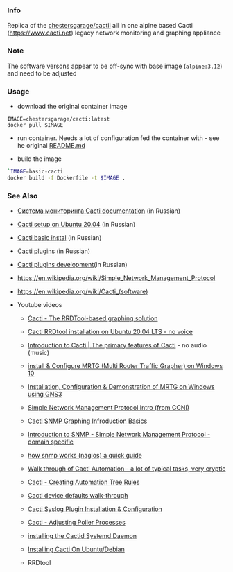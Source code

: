 ### Info 

Replica of the [chestersgarage/cactii](https://github.com/ChestersGarage/cacti-aio) all in one alpine based Cacti (https://www.cacti.net) legacy network monitoring and graphing appliance

### Note

The software versons appear to be off-sync with base image (`alpine:3.12`) and need to be adjusted

### Usage
*  download the original container image
```
IMAGE=chestersgarage/cacti:latest
docker pull $IMAGE
```
* run container. Needs a lot of configuration fed the container with -  see he original [README.md](https://github.com/ChestersGarage/cacti-aio/blob/master/README.md)

* build the image
```sh
`IMAGE=basic-cacti
docker build -f Dockerfile -t $IMAGE .
```


### See Also

  * [Система мониторинга Cacti documentation](https://www.tux.in.ua/articles/4) (in Russian)
  * [Cacti setup on Ubuntu 20.04](https://infoit.com.ua/linux/ustanovka-i-nastrojka-cacti-v-ubuntu-20-04-18-04/) (in Russian)

  * [Cacti basic instal](http://system-administrators.info/?p=2619) (in Russian)
  * [Cacti plugins](http://system-administrators.info/?p=2662) (in Russian)
  * [Cacti plugins development](http://system-administrators.info/?p=2666)(in Russian)
  * https://en.wikipedia.org/wiki/Simple_Network_Management_Protocol
  * https://en.wikipedia.org/wiki/Cacti_(software)
  * Youtube videos
    + [Cacti - The RRDTool-based graphing solution](https://www.youtube.com/watch?v=HFm0Lb-A5DI)

    + [Cacti RRDtool installation on Ubuntu 20.04 LTS - no voice](https://www.youtube.com/watch?v=gaYH4rEjQYs)
    + [Introduction to Cacti | The primary features of Cacti](https://www.youtube.com/watch?v=Xww5y9V1ikI) - no audio (music)

    + [install & Configure MRTG (Multi Router Traffic Grapher) on Windows 10]( 
https://www.youtube.com/watch?v=0MhNu0WxOy0)

    +  [Installation, Configuration & Demonstration of MRTG on Windows using GNS3](https://www.youtube.com/watch?v=XKoUp5zY8pU)

    + [Simple Network Management Protocol Intro (from CCNI)](https://www.youtube.com/watch?v=Lq7j-QipNrI)

    + [Cacti SNMP Graphing Infroduction Basics](https://www.youtube.com/watch?v=aDF3ylH7S90)


    + [Introduction to SNMP - Simple Network Management Protocol - domain specific](https://www.youtube.com/watch?v=ZX-XGQoISHQ)
    + [how snmp works (nagios) a quick guide](https://www.youtube.com/watch?v=2IXP0TkwNJU)
    + [Walk through of Cacti Automation - a lot of typical tasks, very cryptic](https://www.youtube.com/watch?v=IwT2VI4e_4I)
    + [Cacti - Creating Automation Tree Rules](https://www.youtube.com/watch?v=yxO-CgaeFNc)
    + [Cacti device defaults walk-through](https://www.youtube.com/watch?v=ZoNQdL-MkT4)
    + [Cacti Syslog Plugin Installation & Configuration](https://www.youtube.com/watch?v=Ut2b9Jq0Vls)
    + [Cacti - Adjusting Poller Processes](https://www.youtube.com/watch?v=PiRMdb4Q8uI)
    + [installing the Cactid Systemd Daemon](https://www.youtube.com/watch?v=Ggpwvd2GV1E)
    + [Installing Cacti On Ubuntu/Debian](https://www.youtube.com/watch?v=-ihZe5cA4Ps)
    +  RRDtool
